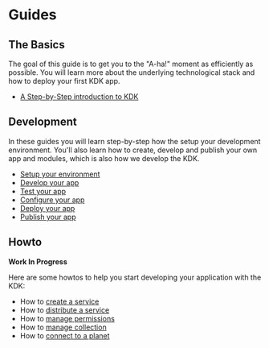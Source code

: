 # Guides

## The Basics

The goal of this guide is to get you to the "A-ha!" moment as efficiently as possible. You will learn more about the underlying technological stack and how to deploy your first KDK app.

* [A Step-by-Step introduction to KDK](./basics/introduction.md)

## Development

In these guides you will learn step-by-step how the setup your development environment. You'll also learn how to create, develop and publish your own app and modules, which is also how we develop the KDK.

* [Setup your environment](./development/setup.md)
* [Develop your app](./development/develop.md)
* [Test your app](./development/test.md)
* [Configure your app](./development/configure.md)
* [Deploy your app](./development/deploy.md)
* [Publish your app](./development/publish.md)

## Howto

**Work In Progress**

Here are some howtos to help you start developing your application with the KDK:
* How to [create a service](./howto/create-service.md)
* How to [distribute a service](./howto/distribute-service.md)
* How to [manage permissions](./howto/manage-permissions.md)
* How to [manage collection](./howto/manage-collection.md)
* How to [connect to a planet](./howto/connect-planet.md)